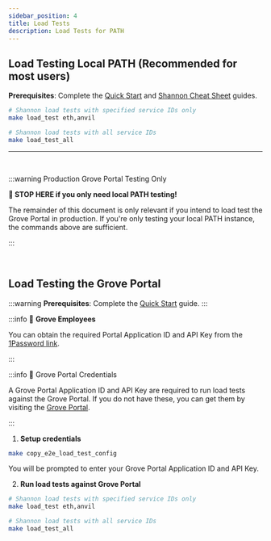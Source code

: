 ```yaml
---
sidebar_position: 4
title: Load Tests
description: Load Tests for PATH
---
```

## Load Testing Local PATH (Recommended for most users)

**Prerequisites**: Complete the [Quick Start](1_quick_start.md) and [Shannon Cheat Sheet](2_cheatsheet_shannon.md) guides.

```bash
# Shannon load tests with specified service IDs only
make load_test eth,anvil

# Shannon load tests with all service IDs
make load_test_all
```

<!-- TODO_UPNEXT(@adshmh): Add screenshot/video of running load tests locally -->

---

<br/>

:::warning Production Grove Portal Testing Only

**🛑 STOP HERE if you only need local PATH testing!**

The remainder of this document is only relevant if you intend to load test the Grove Portal in production. If you're only testing your local PATH instance, the commands above are sufficient.

:::

<br/>

## Load Testing the Grove Portal
:::warning **Prerequisites**: Complete the [Quick Start](1_quick_start.md) guide.
:::

:::info 🏢 **Grove Employees**

You can obtain the required Portal Application ID and API Key from the [1Password link](1Password_link_to_grove_portal_credentials).

:::

:::info 🔑 Grove Portal Credentials

A Grove Portal Application ID and API Key are required to run load tests against the Grove Portal. If you do not have these, you can get them by visiting the [Grove Portal](https://www.portal.grove.city).

:::

1. **Setup credentials**

```bash
make copy_e2e_load_test_config
```

You will be prompted to enter your Grove Portal Application ID and API Key.

2. **Run load tests against Grove Portal**

```bash
# Shannon load tests with specified service IDs only
make load_test eth,anvil

# Shannon load tests with all service IDs
make load_test_all
```